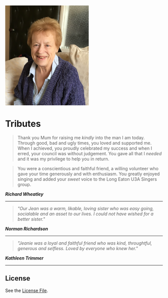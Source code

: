 ![Jean](./jean.png)

# Tributes

>Thank you Mum for raising me _kindly_ into the man I am today.
Through good, bad and ugly times, you loved and supported me. When I achieved, you proudly celebrated my success and when I erred, your council was without judgement. 
You gave all that I _needed_ and it was my privilege to help you in return.

>You were a conscientious and faithful friend, a willing volunteer who gave your time generously and with enthusiasm. You greatly enjoyed singing and added your _sweet_ voice to the Long Eaton U3A Singers group.

**_Richard Wheatley_**

---

>_"Our Jean was a warm, likable, loving sister who was easy going, socialable and an asset to our lives. I could not have wished for a better sister."_

**_Norman Richardson_**

---

>_"Jeanie was a loyal and faithful friend who was kind, throughtful, generous and selfless. Loved by everyone who knew her."_

**_Kathleen Trimmer_**

---

## License
See the [License File](./LICENSE.md).